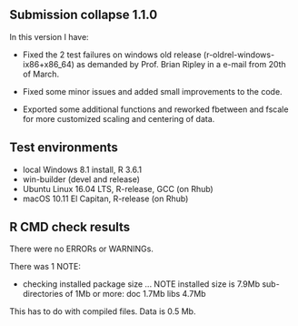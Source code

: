 ## Submission collapse 1.1.0
In this version I have:

* Fixed the 2 test failures on windows old release (r-oldrel-windows-ix86+x86_64) as demanded by Prof. Brian Ripley in a e-mail from 20th of March.

* Fixed some minor issues and added small improvements to the code. 

* Exported some additional functions and reworked fbetween and fscale for more customized scaling and centering of data. 

## Test environments
* local Windows 8.1 install, R 3.6.1
* win-builder (devel and release)
* Ubuntu Linux 16.04 LTS, R-release, GCC (on Rhub)
* macOS 10.11 El Capitan, R-release (on Rhub)

## R CMD check results
There were no ERRORs or WARNINGs.

There was 1 NOTE:

  * checking installed package size ... NOTE
    installed size is  7.9Mb
    sub-directories of 1Mb or more:
      doc    1.7Mb
      libs   4.7Mb

This has to do with compiled files. Data is 0.5 Mb. 
